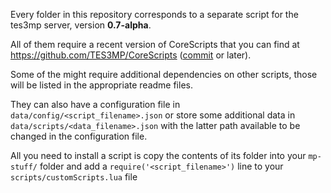 Every folder in this repository corresponds to a separate script for the tes3mp server, version **0.7-alpha**.

All of them require a recent version of CoreScripts that you can find at https://github.com/TES3MP/CoreScripts
([commit](https://github.com/TES3MP/CoreScripts/commit/8b43e179c0d5eb0756dc315f43fa58246462eaa1) or later).

Some of the might require additional dependencies on other scripts, those will be listed in the appropriate readme files.

They can also have a configuration file in `data/config/<script_filename>.json` or store some additional data in `data/scripts/<data_filename>.json` with the latter path available to be changed in the configuration file.

All you need to install a script is copy the contents of its folder into your `mp-stuff/` folder and add a `require('<script_filename>')` line to your `scripts/customScripts.lua` file